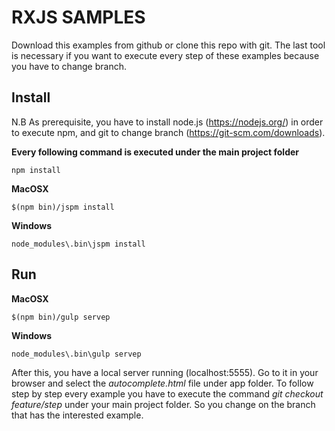 # RXJS SAMPLES

Download this examples from github or clone this repo with git.
The last tool is necessary if you want to execute every step of these examples because you have to change branch.

## Install

N.B As prerequisite, you have to install node.js (https://nodejs.org/) in order to execute npm, and git to change branch (https://git-scm.com/downloads).

**Every following command is executed under the main project folder**

```
npm install
```

**MacOSX**
```
$(npm bin)/jspm install
```

**Windows**
```
node_modules\.bin\jspm install
```

## Run 

**MacOSX**
```
$(npm bin)/gulp servep
```

**Windows**
```
node_modules\.bin\gulp servep
```

After this, you have a local server running (localhost:5555).
Go to it in your browser and select the *autocomplete.html* file under app folder.
To follow step by step every example you have to execute the command *git checkout feature/step<number>* under your main project folder.
So you change on the branch that has the interested example.
